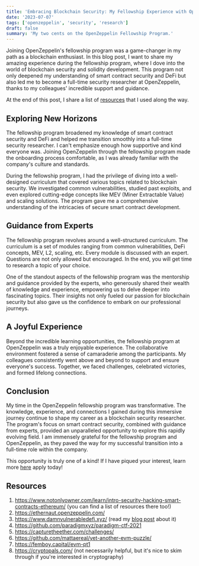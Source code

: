 ```yaml
---
title: 'Embracing Blockchain Security: My Fellowship Experience with OpenZeppelin'
date: '2023-07-07'
tags: ['openzeppelin', 'security', 'research']
draft: false
summary: 'My two cents on the OpenZeppelin Fellowship Program.'
---
```


Joining OpenZeppelin's fellowship program was a game-changer in my path as a blockchain enthusiast. In this blog post, I want to share my amazing experience during the fellowship program, where I dove into the world of blockchain security and solidity development. This program not only deepened my understanding of smart contract security and DeFi but also led me to become a full-time security researcher at OpenZeppelin, thanks to my colleagues' incredible support and guidance.

At the end of this post, I share a list of [resources](#resources) that I used along the way.

## Exploring New Horizons

The fellowship program broadened my knowledge of smart contract security and DeFi and helped me transition smoothly into a full-time security researcher. I can't emphasize enough how supportive and kind everyone was. Joining OpenZeppelin through the fellowship program made the onboarding process comfortable, as I was already familiar with the company's culture and standards.

During the fellowship program, I had the privilege of diving into a well-designed curriculum that covered various topics related to blockchain security. We investigated common vulnerabilities, studied past exploits, and even explored cutting-edge concepts like MEV (Miner Extractable Value) and scaling solutions. The program gave me a comprehensive understanding of the intricacies of secure smart contract development.

## Guidance from Experts

The fellowship program revolves around a well-structured curriculum. The curriculum is a set of modules ranging from common vulnerabilities, DeFi concepts, MEV, L2, scaling, etc. Every module is discussed with an expert. Questions are not only allowed but encouraged. In the end, you will get time to research a topic of your choice.

One of the standout aspects of the fellowship program was the mentorship and guidance provided by the experts, who generously shared their wealth of knowledge and experience, empowering us to delve deeper into fascinating topics. Their insights not only fueled our passion for blockchain security but also gave us the confidence to embark on our professional journeys.

## A Joyful Experience

Beyond the incredible learning opportunities, the fellowship program at OpenZeppelin was a truly enjoyable experience. The collaborative environment fostered a sense of camaraderie among the participants. My colleagues consistently went above and beyond to support and ensure everyone's success. Together, we faced challenges, celebrated victories, and formed lifelong connections.

## Conclusion

My time in the OpenZeppelin fellowship program was transformative. The knowledge, experience, and connections I gained during this immersive journey continue to shape my career as a blockchain security researcher. The program's focus on smart contract security, combined with guidance from experts, provided an unparalleled opportunity to explore this rapidly evolving field. I am immensely grateful for the fellowship program and OpenZeppelin, as they paved the way for my successful transition into a full-time role within the company.

This opportunity is truly one of a kind! If I have piqued your interest, learn more [here](https://learn.openzeppelin.com/openzeppelin-fellowship-program-4) apply today!

## Resources

1. https://www.notonlyowner.com/learn/intro-security-hacking-smart-contracts-ethereum/ (you can find a list of resources there too!)
2. https://ethernaut.openzeppelin.com/
3. https://www.damnvulnerabledefi.xyz/ (read my [blog post](/blog/challenges/damnvulnerabledefi-solutions) about it)
4. https://github.com/paradigmxyz/paradigm-ctf-2021
5. https://capturetheether.com/challenges/
6. https://github.com/mattaereal/yet-another-evm-puzzle/
7. https://femboy.capital/evm-pt1
8. https://cryptopals.com/ (not necessarily helpful, but it's nice to skim through if you're interested in cryptography)
